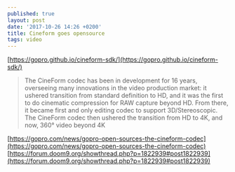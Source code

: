 ```yaml
---
published: true
layout: post
date: '2017-10-26 14:26 +0200'
title: Cineform goes opensource
tags: video
---
```

[https://gopro.github.io/cineform-sdk/](https://gopro.github.io/cineform-sdk/)

> The CineForm codec has been in development for 16 years, overseeing many innovations in the video production market: it ushered transition from standard definition to HD, and it was the first to do cinematic compression for RAW capture beyond HD. From there, it became first and only editing codec to support 3D/Stereoscopic. The CineForm codec then ushered the transition from HD to 4K, and now, 360° video beyond 4K

[https://gopro.com/news/gopro-open-sources-the-cineform-codec](https://gopro.com/news/gopro-open-sources-the-cineform-codec)  
[https://forum.doom9.org/showthread.php?p=1822939#post1822939](https://forum.doom9.org/showthread.php?p=1822939#post1822939)
